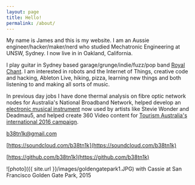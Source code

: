 ```yaml
---
layout: page
title: Hello!
permalink: /about/
---
```


My name is James and this is my website. I am an Aussie engineer/hacker/maker/nerd who studied Mechatronic Engineering at UNSW, Sydney. I now live in in Oakland, California.


I play guitar in Sydney based garage/grunge/indie/fuzz/pop band [Royal Chant](http://royalchant.bandcamp.com/). I am interested in robots and the Internet of Things, creative code and hacking, Ableton Live, hiking, pizza, learning new things and both listening to and making all sorts of music.


In previous day jobs I have done thermal analysis on fibre optic network nodes for Australia's National Broadband Network, helped develop an [electronic musical instrument](http://petervogelinstruments.com.au/) now used by artists like Stevie Wonder and Deadmau5, and helped create 360 Video content for [Tourism Australia's international 2016 campaign](http://www.australia.com/en-us/things-to-do/aquatic.html).

[b38tn1k@gmail.com](b38tn1k@gmail.com)

[https://soundcloud.com/b38tn1k](https://soundcloud.com/b38tn1k)

[https://github.com/b38tn1k](https://github.com/b38tn1k)


![photo]({{ site.url }}/images/goldengatepark1.JPG)
with Cassie at San Francisco Golden Gate Park, 2015
